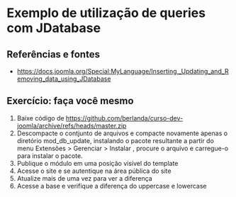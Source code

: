 Exemplo de utilização de queries com JDatabase
================

Referências e fontes
---------------------
-   https://docs.joomla.org/Special:MyLanguage/Inserting,_Updating_and_Removing_data_using_JDatabase


Exercício: faça você mesmo
---------------------
1.	Baixe código de https://github.com/berlanda/curso-dev-joomla/archive/refs/heads/master.zip
2.	Descompacte o contjunto de arquivos e compacte novamente apenas o diretório mod_db_update, instalando o pacote resultante a partir do menu Extensões > Gerenciar > Instalar , procure o arquivo e carregue-o para instalar o pacote.
3. Publique o módulo em uma posição visível do template
4. Acesse o site e se autentique na área pública do site
5. Atualize mais de uma vez para ver a diferença
6. Acesse a base e verifique a diferença do uppercase e lowercase
